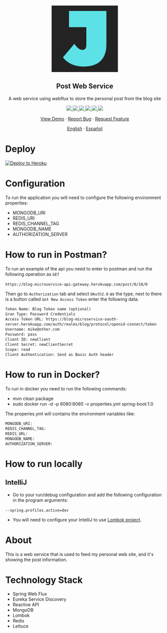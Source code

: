 <p align="center">
    <img src="https://github.com/JJaraM/blog-microservice-ui/blob/master/src/main/resources/public/logo-210x.png" height="210">
</p>

<p align="center">
    <h2 align="center">Post Web Service</h2>
    <p align="center">A web service using webflux to store the personal post from the blog site</p>
</p>

<p align="center">
    <a href="https://codecov.io/gh/JJaraM/blog-microservice-post">
      <img src="https://codecov.io/gh/JJaraM/blog-microservice-post/branch/master/graph/badge.svg" />
    </a>
    <a href="https://travis-ci.org/github/JJaraM/blog-microservice-post">
      <img src="https://travis-ci.org/JJaraM/blog-microservice-post.svg?branch=master" />
    </a>
    <a href="https://codeclimate.com/github/JJaraM/blog-microservice-post/maintainability">
       <img src="https://api.codeclimate.com/v1/badges/616202951ec1ab5a65bb/maintainability" />
    </a>
    <a href="https://codeclimate.com/github/JJaraM/blog-microservice-post/test_coverage">
        <img src="https://api.codeclimate.com/v1/badges/616202951ec1ab5a65bb/test_coverage" />
    </a>
     <a href="http://hits.dwyl.com/JJaraM/blog-microservice-post">
        <img src="http://hits.dwyl.com/JJaraM/blog-microservice-post.svg" />
    </a>
     <a href="https://blog-microservice-post.herokuapp.com/">
        <img src="https://heroku-badge.herokuapp.com/?app=blog-microservice-post&style=flat" />
    </a>
</p>

<p align="center">
    <a href="https://blog-microservice-post.herokuapp.com/">View Demo</a>
    ·
    <a href="https://github.com/JJaraM/blog-microservice-post/issues/new/choose">Report Bug</a>
    ·
    <a href="https://github.com/JJaraM/blog-microservice-post/issues/new/choose">Request Feature</a>
</p>

<p align="center">
    <a href="/docs/README.md">English</a>
    ·
    <a href="/docs/README_ES.md">Español</a>
</p>

# Deploy 
[![Deploy to Heroku](https://www.herokucdn.com/deploy/button.png)](https://heroku.com/deploy)

# Configuration
To run the application you will need to configure the following environment properties:

* MONGODB_URI
* REDIS_URI
* REDIS_CHANNEL_TAG
* MONGODB_NAME
* AUTHORIZATION_SERVER

# How to run in Postman?
To run an example of the api you need to enter to postman and run the following operation as ``GET``

``
https://blog-microservice-api-gateway.herokuapp.com/post/0/10/0
``

Then go to ``Authorization`` tab and select ``OAuth2.0`` as the type, next to there is a button called ``Get New Access Token`` enter the following data.

```
Token Name: Blog Token name (optional)
Gran Type: Password Credentials
Access Token URL: https://blog-microservice-oauth-server.herokuapp.com/auth/realms/blog/protocol/openid-connect/token
Username: mike@other.com
Password: pass
Client ID: newClient
Client Secret: newClientSecret
Scope: read
Client Authentication: Send as Basic Auth header
```

# How to run in Docker?
To run in docker you need to run the following commands:
* mvn clean package
* sudo docker run -d -p 8080:8080 -v properties.yml spring-boot:1.0

The properies.yml will contains the environment variables like:

```
MONGODB_URI:
REDIS_CHANNEL_TAG:
REDIS_URL:
MONGODB_NAME: 
AUTHORIZATION_SERVER:
```

# How to run locally
## IntelliJ
* Go to your run/debug configuration and add the following configuration in the program arguments:

``
--spring.profiles.active=dev
``

* You will need to configure your IntelliJ to use [Lombok project](https://plugins.jetbrains.com/plugin/6317-lombok/versions).

# About 
This is a web service that is used to feed my personal web site, and it's showing the post information.

# Technology Stack
* Spring Web Flux
* Eureka Service Discovery
* Reactive API
* MongoDB
* Lombok
* Redis
* Lettuce
